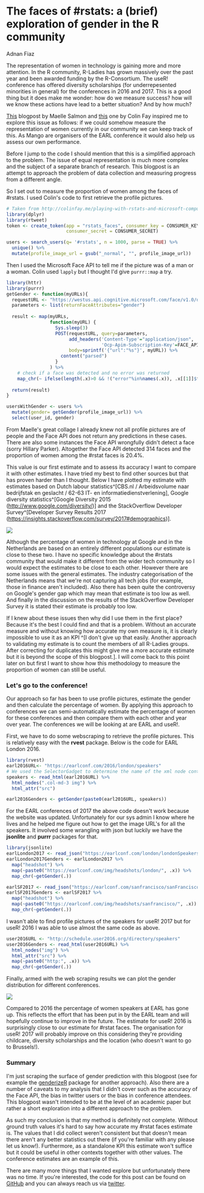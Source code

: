 # The faces of #rstats: a (brief) exploration of gender in the R community
Adnan Fiaz  


The representation of women in technology is gaining more and more attention. In the R community, R-Ladies has grown massively over the past year and been awarded funding by the R-Consortium. The useR! conference has offered diversity scholarships (for underrepesented minorities in general) for the conferences in 2016 and 2017. This is a good thing but it does make me wonder: how do we measure success? how will we know these actions have lead to a better situation? And by how much?

[This](http://www.masalmon.eu/2017/03/19/facesofr/) blogpost by Maelle Salmon and [this](http://colinfay.me/playing-with-rstats-and-microsoft-computer-vision-api/) one by Colin Fay inspired me to explore this issue as follows: if we could somehow measure the representation of women currently in our community we can keep track of this. As Mango are organisers of the EARL conference it would also help us assess our own performance.  

Before I jump to the code I should mention that this is a simplified approach to the problem. The issue of equal representation is much more complex and the subject of a separate branch of research. This blogpost is an attempt to approach the problem of data collection and measuring progress from a different angle. 

So I set out to measure the proportion of women among the faces of #rstats. I used Colin's code to first retrieve the profile pictures. 


```r
# Taken from http://colinfay.me/playing-with-rstats-and-microsoft-computer-vision-api/
library(dplyr)
library(rtweet)
token <- create_token(app = "rstats_faces", consumer_key = CONSUMER_KEY, 
                      consumer_secret = CONSUMER_SECRET)

users <- search_users(q= '#rstats', n = 1000, parse = TRUE) %>%
  unique() %>% 
  mutate(profile_image_url = gsub("_normal", "", profile_image_url))
```

Then I used the Microsoft Face API to tell me if the picture was of a man or a woman. Colin used `lapply` but I thought I'd give `purrr::map` a try.


```r
library(httr)
library(purrr)
getGender <- function(myURLs){
  requestURL <- "https://westus.api.cognitive.microsoft.com/face/v1.0/detect"
  parameters <- list(returnFaceAttributes="gender")
  
  result <- map(myURLs, 
                function(myURL) {
                  Sys.sleep(3)
                  POST(requestURL, query=parameters, 
                       add_headers('Content-Type'="application/json",
                                   'Ocp-Apim-Subscription-Key'=FACE_API_KEY), 
                       body=sprintf('{"url":"%s"}', myURL)) %>% 
                    content("parsed")
                  } 
                ) %>% 
    # check if a face was detected and no error was returned
    map_chr(~ ifelse(length(.x)>0 && !("error"%in%names(.x)), .x[[1]]$faceAttribute$gender, NA))
  
  return(result)
}

usersWithGender <- users %>% 
  mutate(gender= getGender(profile_image_url)) %>% 
  select(user_id, gender)
```


From Maelle's great collage I already knew not all profile pictures are of people and the Face API does not return any predictions in these cases. There are also some instances the Face API wrongfully didn't detect a face (sorry Hillary Parker). Altogether the Face API detected  314 faces and the proportion of women among the #rstat faces is 20.4%. 

This value is our first estimate and to assess its accuracy I want to compare it with other estimates. I have tried my best to find other sources but that has proven harder than I thought. Below I have plotted my estimate with estimates based on Dutch labour statistics^[CBS.nl / Arbeidsvolume naar bedrijfstak en geslacht / 62-63 IT- en informatiedienstverlening], Google diversity statistics^[Google Diversity 2015 (http://www.google.com/diversity/)] and the StackOverflow Developer Survey^[Developer Survey Results 2017 (https://insights.stackoverflow.com/survey/2017#demographics)]. 

![](rstats_faces_files/figure-html/unnamed-chunk-4-1.png)<!-- -->

Although the percentage of women in technology at Google and in the Netherlands are based on an entirely different populations our estimate is close to these two. I have no specific knowledge about the #rstats community that would make it different from the wider tech community so I would expect the estimates to be close to each other. However there are some issues with the general estimates. The industry categorisation of the Netherlands means that we're not capturing all tech jobs (for example, those in finance aren't included). Also there has been quite the controversy on Google's gender gap which may mean that estimate is too low as well. And finally in the discussion on the results of the StackOverflow Developer Survey it is stated their estimate is probably too low. 

If I knew about these issues then why did I use them in the first place? Because it's the best I could find and that is a problem. Without an accurate measure and without knowing how accurate my own measure is, it is clearly impossible to use it as an KPI ^[I don't give up that easily. Another approach to validating my estimate is to count the members of all R-Ladies groups. After correcting for duplicates this might give me
a more accurate estimate but it is beyond the scope of this blogpost.]. I will come back to this point later on but first I want to show how this methodology to measure the proportion of women can still be useful.

### Let's go to the conference!

Our approach so far has been to use profile pictures, estimate the gender and then calculate the percentage of women. By applying this approach to conferences we can semi-automatically estimate the percentage of women for these conferences and then compare them with each other and year over year. The conferences we will be looking at are EARL and useR!. 

First, we have to do some webscraping to retrieve the profile pictures. This is relatively easy with the **rvest** package. Below is the code for EARL London 2016.


```r
library(rvest)
earl2016URL<- "https://earlconf.com/2016/london/speakers"
# We used the SelectorGadget to determine the name of the xml node containing the image tage
speakers <- read_html(earl2016URL) %>% 
  html_nodes(".col-md-3 img") %>% 
  html_attr("src")

earl2016Genders <- getGender(paste0(earl2016URL, speakers))
```

For the EARL conferences of 2017 the above code doesn't work because the website was updated. Unfortunately for our sys admin I know where he lives and he helped me figure out how to get the image URL's for all the speakers. It involved some wrangling with json but luckily we have the **jsonlite** and **purrr** packages for that.


```r
library(jsonlite)
earlLondon2017 <- read_json("https://earlconf.com/london/londonSpeakers.json")
earlLondon2017Genders <- earlLondon2017 %>% 
  map("headshot") %>% 
  map(~paste0("https://earlconf.com/img/headshots/london/", .x)) %>% 
  map_chr(~getGender(.))

earlSF2017 <- read_json("https://earlconf.com/sanfrancisco/sanFranciscoSpeakers.json")
earlSF2017Genders <- earlSF2017 %>% 
  map("headshot") %>% 
  map(~paste0("https://earlconf.com/img/headshots/sanfrancisco/", .x)) %>% 
  map_chr(~getGender(.))
```

I wasn't able to find profile pictures of the speakers for useR! 2017 but for useR! 2016 I was able to use almost the same code as above.  


```r
user2016URL <- "http://schedule.user2016.org/directory/speakers"
user2016Genders <- read_html(user2016URL) %>% 
  html_nodes("img") %>% 
  html_attr("src") %>% 
  map(~paste0("http:", .x)) %>% 
  map_chr(~getGender(.))
```

Finally, armed with the web scraping results we can plot the gender distribution for different conferences.

![](rstats_faces_files/figure-html/unnamed-chunk-8-1.png)<!-- -->

Compared to 2016  the percentage of women speakers at EARL has gone up. This reflects the effort that has been put in by the EARL team and will hopefully continue to improve in the future. The estimate for useR! 2016 is surprisingly close to our estimate for #rstat faces. The organisation for useR! 2017 will probably improve on this considering they're providing childcare, diversity scholarships and the location (who doesn't want to go to Brussels!).

### Summary
I'm just scraping the surface of gender prediction with this blogpost (see for example the [genderizeR](https://github.com/kalimu/genderizeR) package for another approach). Also there are a number of caveats to my analysis that I didn't cover such as the accuracy of the Face API, the bias in twitter users or the bias in conference attendees. This blogpost wasn't intended to be at the level of an academic paper but rather a short exploration into a different approach to the problem.

As such my conclusion is that my method is definitely not complete. Without ground truth values it's hard to say how accurate my #rstat faces estimate is. The values that I did collect weren't consistent but that doesn't mean there aren't any better statistics out there (if you're familiar with any please let us know!). Furthermore, as a standalone KPI this estimate won't suffice but it could be useful in other contexts together with other values. The conference estimates are an example of this.

There are many more things that I wanted explore but unfortunately there was no time. If you're interested, the code for this post can be found on [GitHub](https://github.com/MangoTheCat/blog_rstats_gender) and you can always reach us via [twitter](https://twitter.com/MangotheCat]).  
